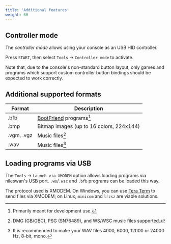 ```yaml
---
title: 'Additional features'
weight: 60
---
```


## Controller mode

The *controller mode* allows using your console as an USB HID controller.

Press `START`, then select `Tools` -> `Controller mode` to activate.

Note that, due to the console's non-standard button layout, only games and programs which support custom controller button bindings should be expected to work correctly.

## Additional supported formats

| Format | Description |
| ------ | ----------- |
| .bfb | [BootFriend](https://wiki.asie.pl/doku.php?id=project:homebrew:wsbootfriend) programs[^bfb] |
| .bmp | Bitmap images (up to 16 colors, 224x144) |
| .vgm, .vgz | Music files[^vgm] |
| .wav | Music files[^wav] |

[^bfb]: Primarily meant for development use.
[^vgm]: DMG (GB/GBC), PSG (SN76489), and WS/WSC music files supported.
[^wav]: It is recommended to make your WAV files 4000, 6000, 12000 or 24000 Hz, 8-bit, mono.

## Loading programs via USB

The `Tools` -> `Launch via XMODEM` option allows loading programs via nileswan's USB port. `.ws`/`.wsc` and `.bfb` programs can be loaded this way.

The protocol used is XMODEM. On Windows, you can use [Tera Term](https://teratermproject.github.io/index-en.html) to send files via XMODEM; on Linux, `minicom` and `lrzsz` are viable solutions.
